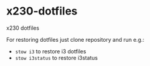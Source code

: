 # x230-dotfiles
x230 dotfiles

For restoring dotfiles just clone repository and run e.g.:
- `stow i3` to restore i3 dotfiles
- `stow i3status` to restore i3status
